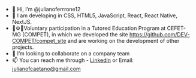 - 👋 Hi, I’m @julianoferrrone12
- 👀 I am developing in CSS, HTML5, JavaScript, React, React Native, NextJS.
- 💙⚙💚Voluntary participation in a Tutored Education Program at CEFET-MG (COMPET), in which we developed the site https://github.com/DEV-COMPET/compet_site and are working on the development of other projects.
- 💞️ I’m looking to collaborate on a company team
- 📫 You can reach me through - [Linkedin](https://www.linkedin.com/in/juliano-caetano/) or Email: julianofcaetano@gmail.com

<!---
julianoferrrone12/julianoferrrone12 is a ✨ special ✨ repository because its `README.md` (this file) appears on your GitHub profile.
You can click the Preview link to take a look at your changes.
--->
